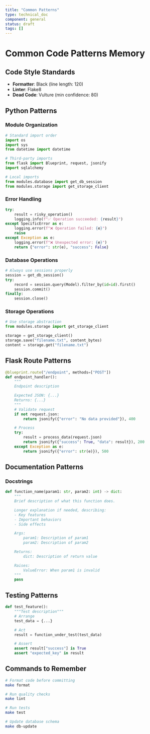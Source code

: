 ```yaml
---
title: "Common Patterns"
type: technical_doc
component: general
status: draft
tags: []
---
```


# Common Code Patterns Memory

## Code Style Standards
- **Formatter**: Black (line length: 120)
- **Linter**: Flake8
- **Dead Code**: Vulture (min confidence: 80)

## Python Patterns

### Module Organization
```python
# Standard import order
import os
import sys
from datetime import datetime

# Third-party imports
from flask import Blueprint, request, jsonify
import sqlalchemy

# Local imports
from modules.database import get_db_session
from modules.storage import get_storage_client
```

### Error Handling
```python
try:
    result = risky_operation()
    logging.info(f"✅ Operation succeeded: {result}")
except SpecificError as e:
    logging.error(f"❌ Operation failed: {e}")
    raise
except Exception as e:
    logging.error(f"❌ Unexpected error: {e}")
    return {"error": str(e), "success": False}
```

### Database Operations
```python
# Always use sessions properly
session = get_db_session()
try:
    record = session.query(Model).filter_by(id=id).first()
    session.commit()
finally:
    session.close()
```

### Storage Operations
```python
# Use storage abstraction
from modules.storage import get_storage_client

storage = get_storage_client()
storage.save("filename.txt", content_bytes)
content = storage.get("filename.txt")
```

## Flask Route Patterns
```python
@blueprint.route("/endpoint", methods=["POST"])
def endpoint_handler():
    """
    Endpoint description

    Expected JSON: {...}
    Returns: {...}
    """
    # Validate request
    if not request.json:
        return jsonify({"error": "No data provided"}), 400

    # Process
    try:
        result = process_data(request.json)
        return jsonify({"success": True, "data": result}), 200
    except Exception as e:
        return jsonify({"error": str(e)}), 500
```

## Documentation Patterns

### Docstrings
```python
def function_name(param1: str, param2: int) -> dict:
    """
    Brief description of what this function does.

    Longer explanation if needed, describing:
    - Key features
    - Important behaviors
    - Side effects

    Args:
        param1: Description of param1
        param2: Description of param2

    Returns:
        dict: Description of return value

    Raises:
        ValueError: When param1 is invalid
    """
    pass
```

## Testing Patterns
```python
def test_feature():
    """Test description"""
    # Arrange
    test_data = {...}

    # Act
    result = function_under_test(test_data)

    # Assert
    assert result["success"] is True
    assert "expected_key" in result
```

## Commands to Remember
```bash
# Format code before committing
make format

# Run quality checks
make lint

# Run tests
make test

# Update database schema
make db-update
```
